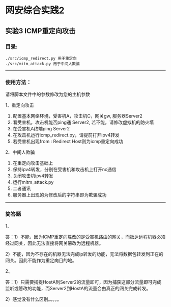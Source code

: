 # 网安综合实践2
## 实验3 ICMP重定向攻击

### 目录:

    ./src/icmp_redirect.py 用于重定向
    ./src/mitm_attack.py 用于中间人欺骗

---

### 使用方法：

请将脚本文件中的参数修改为您的主机参数

1、重定向攻击


1. 配置基本网络环境，受害机A，攻击机C，网关gw, 服务器Server2
2. 看受害机，攻击机能否ping通 Server2, 若不能，请修改虚拟机的防火墙
3. 在受害机A终端ping Server2
4. 在攻击机运行icmp_redirect.py，请提前打开ipv4转发
5. 若受害机出现from : Redirect Host则为icmp重定向成功
   

2、中间人欺骗

1. 在重定向攻击基础上
2. 保持ipv4转发，分别在受害机和攻击机上打开nc通信
3. 关闭攻击机ipv4转发
4. 运行mitm_attack.py
5. 二者通讯
6. 服务器上出现的为修改后的字符串即为欺骗成功

---
### 简答题

1、 

答：1）不能，因为ICMP重定向篡改的是受害机路由的网关，而抵达远程机器必须经过网关，因此无法直接将网关篡改为远程机器。

2）不能，因为不存在的机器无法完成ip转发的功能，无法将数据包转发到正在的网关。因此不能作为重定向目的地。


2、

答：1）只需要捕捉HostA到Server2的流量即可，因为捕获这部分流量即可完成监听或篡改的功能，而Server2到HostA的流量会由真正的网关完成转发。

2）感觉没有什么区别。。。。。